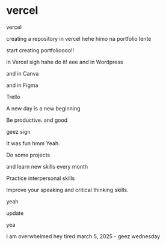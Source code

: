 # vercel
vercel

creating a repository in vercel hehe
himo na portfolio lente

start creating portfolioooo!!

in Vercel sigh
hahe
do it!
eee
and in Wordpress

and in Canva

and in Figma

Trello

A new day is a new beginning

Be productive. and good 

geez sign 

It was fun
hmm
Yeah.

Do some projects

and learn new skills every month

Practice interpersonal skills

Improve your speaking and critical thinking skills.

yeah

update

yea

I am overwhelmed 
hey
tired march 5, 2025 - geez wednesday 
